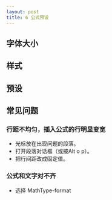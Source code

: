 ```yaml
---
layout: post
title: 6 公式预设
---
```

## 字体大小
## 样式
## 预设
## 常见问题
### 行距不均匀，插入公式的行明显变宽
- 光标放在出现问题的段落。
- 打开段落对话框（或按Alt o p）。
- 把行间距改成固定值。

### 公式和文字对不齐
- 选择 MathType-format
